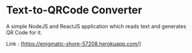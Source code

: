 # Text-to-QRCode Converter

A simple NodeJS and ReactJS application which reads text and generates QR Code for it.

Link : [https://enigmatic-shore-57208.herokuapp.com/]
